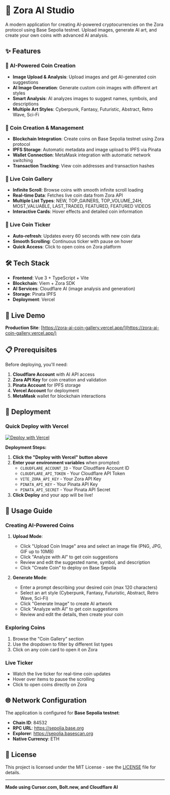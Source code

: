 # 🚀 Zora AI Studio

A modern application for creating AI-powered cryptocurrencies on the Zora protocol using Base Sepolia testnet. Upload images, generate AI art, and create your own coins with advanced AI analysis.

## ✨ Features

### 🎨 AI-Powered Coin Creation
- **Image Upload & Analysis**: Upload images and get AI-generated coin suggestions
- **AI Image Generation**: Generate custom coin images with different art styles
- **Smart Analysis**: AI analyzes images to suggest names, symbols, and descriptions
- **Multiple Art Styles**: Cyberpunk, Fantasy, Futuristic, Abstract, Retro Wave, Sci-Fi

### 💎 Coin Creation & Management
- **Blockchain Integration**: Create coins on Base Sepolia testnet using Zora protocol
- **IPFS Storage**: Automatic metadata and image upload to IPFS via Pinata
- **Wallet Connection**: MetaMask integration with automatic network switching
- **Transaction Tracking**: View coin addresses and transaction hashes

### 📱 Live Coin Gallery
- **Infinite Scroll**: Browse coins with smooth infinite scroll loading
- **Real-time Data**: Fetches live coin data from Zora API
- **Multiple List Types**: NEW, TOP_GAINERS, TOP_VOLUME_24H, MOST_VALUABLE, LAST_TRADED, FEATURED, FEATURED VIDEOS
- **Interactive Cards**: Hover effects and detailed coin information

### 🔴 Live Coin Ticker
- **Auto-refresh**: Updates every 60 seconds with new coin data
- **Smooth Scrolling**: Continuous ticker with pause on hover
- **Quick Access**: Click to open coins on Zora platform

## 🛠️ Tech Stack

- **Frontend**: Vue 3 + TypeScript + Vite
- **Blockchain**: Viem + Zora SDK
- **AI Services**: Cloudflare AI (image analysis and generation)
- **Storage**: Pinata IPFS
- **Deployment**: Vercel

## 🚀 Live Demo

**Production Site**: [https://zora-ai-coin-gallery.vercel.app/](https://zora-ai-coin-gallery.vercel.app/)

## 📋 Prerequisites

Before deploying, you'll need:

1. **Cloudflare Account** with AI API access
2. **Zora API Key** for coin creation and validation
3. **Pinata Account** for IPFS storage
4. **Vercel Account** for deployment
5. **MetaMask** wallet for blockchain interactions


## 🚀 Deployment

### Quick Deploy with Vercel

[![Deploy with Vercel](https://vercel.com/button)](https://vercel.com/new/clone?repository-url=https://github.com/alekcangp/zora-ai-coin-gallery&env=CLOUDFLARE_ACCOUNT_ID,CLOUDFLARE_API_TOKEN,VITE_ZORA_API_KEY,PINATA_API_KEY,PINATA_API_SECRET&envDescription=Cloudflare%20AI%20API%20credentials%20for%20image%20analysis%20and%20generation&envLink=https://dash.cloudflare.com/profile/api-tokens)

**Deployment Steps:**
1. **Click the "Deploy with Vercel" button above**
2. **Enter your environment variables** when prompted:
   - `CLOUDFLARE_ACCOUNT_ID` - Your Cloudflare Account ID
   - `CLOUDFLARE_API_TOKEN` - Your Cloudflare API Token
   - `VITE_ZORA_API_KEY` - Your Zora API Key
   - `PINATA_API_KEY` - Your Pinata API Key
   - `PINATA_API_SECRET` - Your Pinata API Secret
3. **Click Deploy** and your app will be live!

## 🎨 Usage Guide

### Creating AI-Powered Coins

1. **Upload Mode**:
   - Click "Upload Coin Image" area and select an image file (PNG, JPG, GIF up to 10MB)
   - Click "Analyze with AI" to get coin suggestions
   - Review and edit the suggested name, symbol, and description
   - Click "Create Coin" to deploy on Base Sepolia

2. **Generate Mode**:
   - Enter a prompt describing your desired coin (max 120 characters)
   - Select an art style (Cyberpunk, Fantasy, Futuristic, Abstract, Retro Wave, Sci-Fi)
   - Click "Generate Image" to create AI artwork
   - Click "Analyze with AI" to get coin suggestions
   - Review and edit the details, then create your coin

### Exploring Coins
1. Browse the "Coin Gallery" section
2. Use the dropdown to filter by different list types
3. Click on any coin card to open it on Zora

### Live Ticker
- Watch the live ticker for real-time coin updates
- Hover over items to pause the scrolling
- Click to open coins directly on Zora

## 🌐 Network Configuration

The application is configured for **Base Sepolia testnet**:

- **Chain ID**: 84532
- **RPC URL**: https://sepolia.base.org
- **Explorer**: https://sepolia.basescan.org
- **Native Currency**: ETH


## 📄 License

This project is licensed under the MIT License - see the [LICENSE](LICENSE) file for details.

---

**Made using Cursor.com, Bolt.new, and Cloudflare AI**
